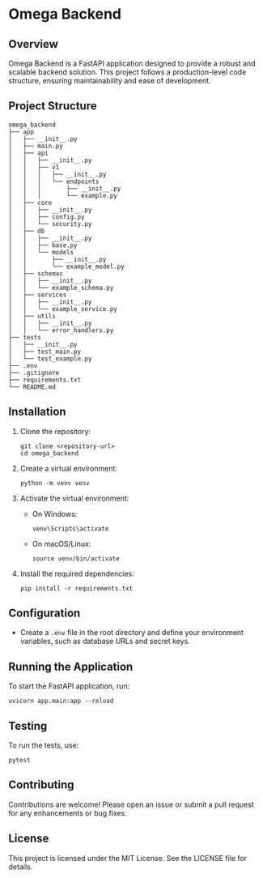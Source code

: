 # Omega Backend

## Overview
Omega Backend is a FastAPI application designed to provide a robust and scalable backend solution. This project follows a production-level code structure, ensuring maintainability and ease of development.

## Project Structure
```
omega_backend
├── app
│   ├── __init__.py
│   ├── main.py
│   ├── api
│   │   ├── __init__.py
│   │   ├── v1
│   │   │   ├── __init__.py
│   │   │   └── endpoints
│   │   │       ├── __init__.py
│   │   │       └── example.py
│   ├── core
│   │   ├── __init__.py
│   │   ├── config.py
│   │   └── security.py
│   ├── db
│   │   ├── __init__.py
│   │   ├── base.py
│   │   └── models
│   │       ├── __init__.py
│   │       └── example_model.py
│   ├── schemas
│   │   ├── __init__.py
│   │   └── example_schema.py
│   ├── services
│   │   ├── __init__.py
│   │   └── example_service.py
│   ├── utils
│   │   ├── __init__.py
│   │   └── error_handlers.py
├── tests
│   ├── __init__.py
│   ├── test_main.py
│   └── test_example.py
├── .env
├── .gitignore
├── requirements.txt
└── README.md
```

## Installation
1. Clone the repository:
   ```
   git clone <repository-url>
   cd omega_backend
   ```

2. Create a virtual environment:
   ```
   python -m venv venv
   ```

3. Activate the virtual environment:
   - On Windows:
     ```
     venv\Scripts\activate
     ```
   - On macOS/Linux:
     ```
     source venv/bin/activate
     ```

4. Install the required dependencies:
   ```
   pip install -r requirements.txt
   ```

## Configuration
- Create a `.env` file in the root directory and define your environment variables, such as database URLs and secret keys.

## Running the Application
To start the FastAPI application, run:
```
uvicorn app.main:app --reload
```

## Testing
To run the tests, use:
```
pytest
```

## Contributing
Contributions are welcome! Please open an issue or submit a pull request for any enhancements or bug fixes.

## License
This project is licensed under the MIT License. See the LICENSE file for details.
